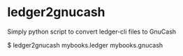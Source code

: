 # ledger2gnucash
Simply python script to convert ledger-cli files to GnuCash

$ ledger2gnucash mybooks.ledger mybooks.gnucash
